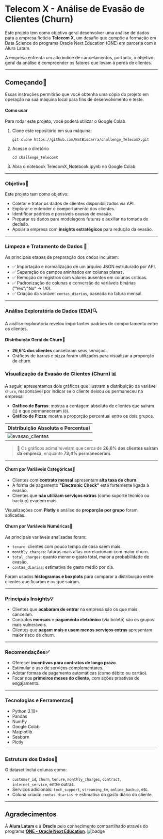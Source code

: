 # Telecom X - Análise de Evasão de Clientes (Churn)

Este projeto tem como objetivo geral desenvolver uma análise de dados para a empresa fictícia **Telecom X**, um desafio que compõe a formação em Data Science do programa Oracle Next Education (ONE) em parceria com a Alura Latam. 

A empresa enfrenta um alto índice de cancelamentos, portanto, o objetivo geral da análise é compreender os fatores que levam à perda de clientes.

---

## Começando🚀 

Essas instruções permitirão que você obtenha uma cópia do projeto em operação na sua máquina local para fins de desenvolvimento e teste.

####  Como usar
Para rodar este projeto, você poderá utilizar o Google Colab. 
  1. Clone este repositório em sua máquina:
     ```
     git clone https://github.com/NatBiscarra/challenge_TelecomX.git
     ```
  2. Acesse o diretório
     ```
     cd challenge_TelecomX
     ```
  3. Abra o notebook TelecomX_Notebook.ipynb no Google Colab
     
---

### Objetivo🎯
Este projeto tem como objetivo: 
- Coletar e tratar os dados de clientes disponibilizados via API.
- Explorar e entender o comportamento dos clientes.
- Identificar padrões e possíveis causas de evasão.
- Preparar os dados para modelagens futuras e auxiliar na tomada de decisão.
- Apoiar a empresa com **insights estratégicos** para redução da evasão.

---

### Limpeza e Tratamento de Dados 🧹 

As principais etapas de preparação dos dados incluíram:

- ✅ Importação e normalização de um arquivo JSON estruturado por API.
- ✅ Separação de campos aninhados em colunas planas.
- ✅ Remoção de registros com valores ausentes em colunas críticas.
- ✅ Padronização de colunas e conversão de variáveis binárias ("Yes"/"No" → 1/0).
- ✅ Criação da variável `contas_diarias`, baseada na fatura mensal.

---

### Análise Exploratória de Dados (EDA)🔍 

A análise exploratória revelou importantes padrões de comportamento entre os clientes.

#### Distribuição Geral do Churn📌 

- **26,6% dos clientes** cancelaram seus serviços.
- Gráficos de barras e pizza foram utilizados para visualizar a proporção de churn.

### Visualização da Evasão de Clientes (Churn) 📊 

A seguir, apresentamos dois gráficos que ilustram a distribuição da variável `churn`, responsável por indicar se o cliente deixou ou permaneceu na empresa:

- **Gráfico de Barras**: mostra a contagem absoluta de clientes que saíram (`1`) e que permaneceram (`0`).
- **Gráfico de Pizza**: mostra a proporção percentual entre os dois grupos.

| Distribuição Absoluta e Percentual |
|-----------------------|
| ![evasao_clientes](https://github.com/user-attachments/assets/330517ce-5b39-4680-a199-10e5031a2277)| 

> 📌 Os gráficos acima revelam que cerca de **26,6% dos clientes saíram da empresa**, enquanto **73,4% permaneceram**.

---

#### Churn por Variáveis Categóricas📌 

- Clientes com **contrato mensal** apresentam **alta taxa de churn**.
- A forma de pagamento **"Electronic Check"** está fortemente ligada à evasão.
- Clientes que **não utilizam serviços extras** (como suporte técnico ou backup) evadem mais.

Visualizações com **Plotly** e análise de **proporção por grupo** foram aplicadas.

#### Churn por Variáveis Numéricas📌 

As principais variáveis analisadas foram:

- `tenure`: clientes com pouco tempo de casa saem mais.
- `monthly_charges`: faturas mais altas correlacionam com maior churn.
- `total_charges`: quanto menor o gasto total, maior a probabilidade de evasão.
- `contas_diarias`: estimativa de gasto médio por dia.

Foram usados **histogramas e boxplots** para comparar a distribuição entre clientes que ficaram e os que saíram.

---

### Principais Insights💡 

- Clientes que **acabaram de entrar** na empresa são os que mais cancelam.
- Contratos **mensais** e **pagamento eletrônico** (via boleto) são os grupos mais vulneráveis.
- Clientes que **pagam mais e usam menos serviços extras** apresentam maior risco de churn.

---

### Recomendações✅ 

- Oferecer **incentivos para contratos de longo prazo**.
- Estimular o uso de serviços complementares.
- Adotar formas de pagamento automáticas (como débito ou cartão).
- Focar nos **primeiros meses do cliente**, com ações proativas de engajamento.

---

### Tecnologias e Ferramentas🔧 

- Python 3.10+
- Pandas
- NumPy
- Google Colab 
- Matplotlib
- Seaborn
- Plotly

---

### Estrutura dos Dados📁 

O dataset inclui colunas como:

- `customer_id`, `churn`, `tenure`, `monthly_charges`, `contract`, `internet_service`, entre outras.
- Serviços adicionais: `tech_support`, `streaming_tv`, `online_backup`, etc.
- Coluna criada: `contas_diarias` → estimativa do gasto diário do cliente.

---

## Agradecimentos
À **Alura Latam** e à **Oracle** pelo conhecimento compartilhado através do programa **[ONE - Oracle Next Education](https://www.oracle.com/br/education/oracle-next-education/)**.
![badge](https://github.com/user-attachments/assets/eeb4996f-2432-4e67-87e7-54b961c4fc64)


